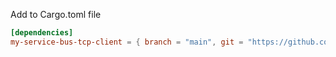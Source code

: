Add to Cargo.toml file

```toml
[dependencies]
my-service-bus-tcp-client = { branch = "main", git = "https://github.com/MyJetTools/my-service-bus-tcp-client.git" }
```
